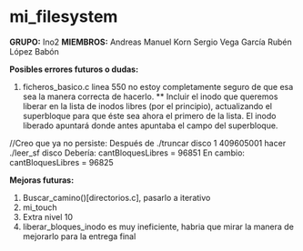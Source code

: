 # mi_filesystem

**GRUPO:** 
Ino2
**MIEMBROS:**
Andreas Manuel Korn
Sergio Vega García
Rubén López Babón

**Posibles errores futuros o dudas:**
1. ficheros_basico.c linea 550 no estoy completamente seguro de que esa sea la manera correcta de hacerlo.
	** Incluir el inodo que queremos liberar en la lista de inodos libres (por el principio), actualizando el superbloque para que éste sea ahora el primero de la lista. El inodo liberado apuntará donde antes apuntaba el campo del superbloque. 
	
//Creo que ya no persiste:
Después de  ./truncar disco 1 409605001 hacer ./leer_sf disco 
	Debería:
		cantBloquesLibres = 96851
	En cambio:
		cantBloquesLibres = 96825
		
**Mejoras futuras:**
1. Buscar_camino()[directorios.c], pasarlo a iterativo
2. mi_touch
3. Extra nivel 10
4. liberar_bloques_inodo es muy ineficiente, habria que mirar la manera de mejorarlo para la entrega final
